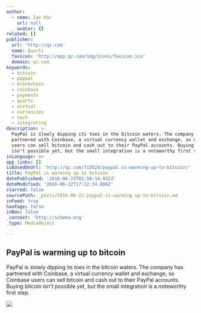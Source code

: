 ```yaml
---
author:
  - name: Ian Kar
    url: null
    avatar: {}
related: []
publisher:
  url: 'http://qz.com'
  name: Quartz
  favicon: 'http://app.qz.com/img/icons/favicon.ico'
  domain: qz.com
keywords:
  - bitcoin
  - paypal
  - blockchain
  - coinbase
  - payments
  - quartz
  - virtual
  - currencies
  - tech
  - integrating
description: >-
  PayPal is slowly dipping its toes in the bitcoin waters. The company has
  partnered with Coinbase, a virtual currency wallet and exchange, so Coinbase
  users can sell bitcoin and cash out to their PayPal accounts. Buying bitcoin
  isn't possible yet, but the small integration is a noteworthy first step.
inLanguage: en
app_links: []
isBasedOnUrl: 'http://qz.com/713528/paypal-is-warming-up-to-bitcoin/'
title: PayPal is warming up to bitcoin
datePublished: '2016-06-23T01:50:14.932Z'
dateModified: '2016-06-22T17:12:34.806Z'
starred: false
sourcePath: _posts/2016-06-23-paypal-is-warming-up-to-bitcoin.md
inFeed: true
hasPage: false
inNav: false
_context: 'http://schema.org'
_type: MediaObject

---
```

<article style=""><h1>PayPal is warming up to bitcoin</h1><p>PayPal is slowly dipping its toes in the bitcoin waters. The company has partnered with Coinbase, a virtual currency wallet and exchange, so Coinbase users can sell bitcoin and cash out to their PayPal accounts. Buying bitcoin isn't possible yet, but the small integration is a noteworthy first step.</p><img src="https://i0.wp.com/qzprod.files.wordpress.com/2016/06/rtr3ranb-1.jpg?fit=440%2C330&amp;quality=80&amp;strip=all&amp;ssl=1" /></article>